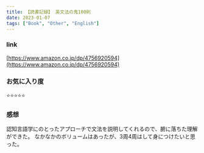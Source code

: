 ```yaml
---
title: 【読書記録】 英文法の鬼100則
date: 2023-01-07
tags: ["Book", "Other", "English"]
---
```


### link
[https://www.amazon.co.jp/dp/4756920594](https://www.amazon.co.jp/dp/4756920594)

### お気に入り度
⭐️⭐️⭐️⭐️⭐️

### 感想
認知言語学にのとったアプローチで文法を説明してくれるので、腑に落ちた理解ができた。
なかなかのボリュームはあったが、3周4周はして身につけたいと思った。

